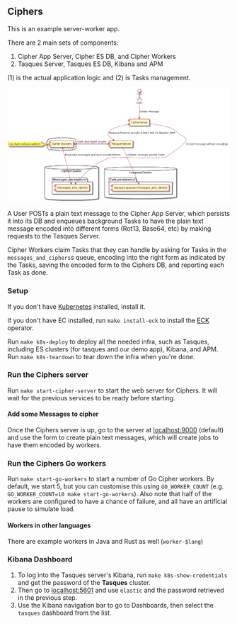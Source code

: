 ## Ciphers

This is an example server-worker app.

There are 2 main sets of components:

1. Cipher App Server, Cipher ES DB, and Cipher Workers
2. Tasques Server, Tasques ES DB, Kibana and APM

(1) is the actual application logic and (2) is Tasks management.  

<p align="center">
  <img src="ciphers_demo.png"  alt="cipher demo diagram"/>
</p>

A User POSTs a plain text message to the Cipher App Server, which persists it into its DB and enqueues background Tasks
to have the plain text message encoded into different forms (Rot13, Base64, etc) by making requests to the Tasques Server.

Cipher Workers claim Tasks that they can handle by asking for Tasks in the `messages_and_ciphers`s queue, encoding into
the right form as indicated by the Tasks, saving the encoded form to the Ciphers DB, and reporting each Task as done. 

### Setup

If you don't have [Kubernetes](https://kubernetes.io) installed, install it.

If you don't have EC installed,  run `make install-eck` to install the [ECK](https://www.elastic.co/guide/en/cloud-on-k8s/current/index.html) operator.

Run `make k8s-deploy` to deploy all the needed infra, such as Tasques, including ES clusters (for tasques and our demo app), 
Kibana, and APM. Run `make k8s-teardown` to tear down the infra when you're done.

### Run the Ciphers server

Run `make start-cipher-server` to start the web server for Ciphers. It will wait for the previous services to be ready before
starting.

#### Add some Messages to cipher

Once the Ciphers server is up, go to the server at [localhost:9000](http://localhost:9000) (default) and use the form to
create plain text messages, which will create jobs to have them encoded by workers.

### Run the Ciphers Go workers

Run `make start-go-workers` to start a number of Go Cipher workers. By default, we start 5, but you can customise this using
`GO_WORKER_COUNT` (e.g. `GO_WORKER_COUNT=10 make start-go-workers`). Also note that half of the workers are configured
to have a chance of failure, and all have an artificial pause to simulate load.

#### Workers in other languages

There are example workers in Java and Rust as well (`worker-$lang`)

### Kibana Dashboard

1. To log into the Tasques server's Kibana, run `make k8s-show-credentials` and get the password of the **Tasques** cluster.
2. Then go to [localhost:5601](http://localhost:5601) and use `elastic` and the password retrieved in the previous step.
3. Use the Kibana navigation bar to go to Dashboards, then select the `tasques` dashboard from the list. 